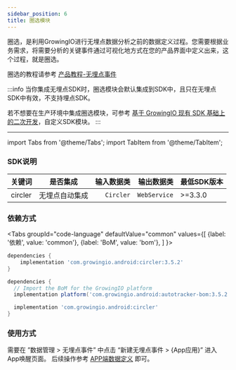 ```yaml
---
sidebar_position: 6
title: 圈选模块
---
```


圈选，是利用GrowingIO进行无埋点数据分析之前的数据定义过程。您需要根据业务需求，将需要分析的关键事件通过可视化地方式在您的产品界面中定义出来，这个过程，就是圈选。

圈选的教程请参考 [产品教程-无埋点事件](https://docs.growingio.com/op-help/docs/4.0/product-manual/user-behavior-analytics/data-management/data-management/auto-track/app-data-definition)

:::info
当你集成无埋点SDK时，圈选模块会默认集成到SDK中，且只在无埋点SDK中有效，不支持埋点SDK。

若不想要在生产环境中集成圈选模块，可参考 [基于 GrowingIO 现有 SDK 基础上的二次开发](/blog/custom%20android%20sdk)，自定义SDK模块。
:::

--------
import Tabs from '@theme/Tabs';
import TabItem from '@theme/TabItem';

### SDK说明
| 关键词   | 是否集成|  输入数据类 | 输出数据类 | 最低SDK版本 |
| :------- | :------:   | --:|  ---:| :---|
| circler  | 无埋点自动集成 | `Circler` | `WebService` | >=3.3.0 |

### 依赖方式
<Tabs
  groupId="code-language"
  defaultValue="common"
  values={[
    {label: '依赖', value: 'common'},
    {label: 'BoM', value: 'bom'},
  ]
}>

<TabItem value="common">

```groovy
dependencies {
	implementation 'com.growingio.android:circler:3.5.2'
}
```
</TabItem>

<TabItem value="bom">

```groovy
dependencies {
  // Import the BoM for the GrowingIO platform
  implementation platform('com.growingio.android:autotracker-bom:3.5.2')

  implementation 'com.growingio.android:circler'
}
```

</TabItem>
</Tabs>

### 使用方式

需要在 ”数据管理 > 无埋点事件” 中点击 “新建无埋点事件 > {App应用}” 进入App唤醒页面。
后续操作参考 [APP端数据定义](https://docs.growingio.com/op-help/docs/4.0/product-manual/user-behavior-analytics/data-management/data-management/auto-track/app-data-definition) 即可。
